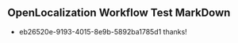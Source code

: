 ## OpenLocalization Workflow Test MarkDown
* eb26520e-9193-4015-8e9b-5892ba1785d1 thanks!

<!--HONumber=Aug16_HO3-->


